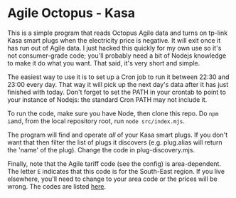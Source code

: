 # Agile Octopus - Kasa

This is a simple program that reads Octopus Agile data and turns on tp-link Kasa smart plugs when the electricity price is negative.  It will exit once it has run out of Agile data.  I just hacked this quickly for my own use so it's not consumer-grade code; you'll probably need a bit of Nodejs knowledge to make it do what you want.  That said, it's very short and simple.

The easiest way to use it is to set up a Cron job to run it between 22:30 and 23:00 every day.  That way it will pick up the next day's data after it has just finished with today.  Don't forget to set the PATH in your crontab to point to your instance of Nodejs: the standard Cron PATH may not include it.

To run the code, make sure you have Node, then clone this repo. Do `npm i`and, from the local repository root, run `node src/index.mjs`.

The program will find and operate _all_ of your Kasa smart plugs.  If you don't want that then filter the list of plugs it discovers (e.g. plug.alias will return the 'name' of the plug). Change the code in plug-discovery.mjs.

Finally, note that the Agile tariff code (see the config) is area-dependent.  The letter `E` indicates that this code is for the South-East region.  If you live elsewhere, you'll need to change to your area code or the prices will be wrong. The codes are listed [here](https://www.energy-stats.uk/dno-region-codes-explained/).
